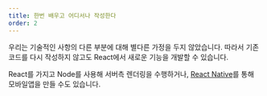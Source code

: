 ```yaml
---
title: 한번 배우고 어디서나 작성한다
order: 2
---
```


우리는 기술적인 사항의 다른 부분에 대해 별다른 가정을 두지 않았습니다. 따라서 기존 코드를 다시 작성하지 않고도 React에서 새로운 기능을 개발할 수 있습니다.

React를 가지고 Node를 사용해 서버측 렌더링을 수행하거나, [React Native](https://facebook.github.io/react-native/)를 통해 모바일앱을 만들 수도 있습니다.